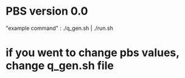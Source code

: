 # PBS version 0.0

"example command" : 
./q_gen.sh | ./run.sh

# if you went to change pbs values, change q_gen.sh file
